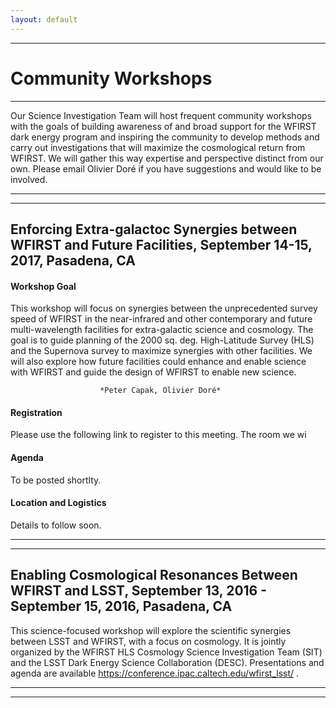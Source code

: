 ```yaml
---
layout: default
---
```


***

# Community Workshops

***

Our Science Investigation Team will host frequent community workshops with the goals of building awareness of and broad support for the WFIRST dark energy program and inspiring the community to develop methods and carry out investigations that will maximize the cosmological return from WFIRST. We will gather this way expertise and perspective distinct from our own. Please email Olivier Doré if you have suggestions and would like to be involved.

---
---

## Enforcing Extra-galactoc Synergies between WFIRST and Future Facilities, September 14-15, 2017, Pasadena, CA

#### Workshop Goal

This workshop will focus on synergies between the unprecedented survey speed of WFIRST in the near-infrared and other contemporary and future multi-wavelength facilities for extra-galactic science and cosmology. The goal is to guide planning of the 2000 sq. deg. High-Latitude Survey (HLS) and the Supernova survey to maximize synergies with other facilities.  We will also explore how future facilities could enhance and enable science with WFIRST and guide the design of WFIRST to enable new science.

                        *Peter Capak, Olivier Doré*

#### Registration

Please use the following link to register to this meeting. The room we wi 

#### Agenda

To be posted shortlty.

#### Location and Logistics

Details to follow soon.


---
---

## Enabling Cosmological Resonances Between WFIRST and LSST, September 13, 2016 - September 15, 2016, Pasadena, CA

This science-focused workshop will explore the scientific synergies between LSST and WFIRST, with a focus on cosmology. It is jointly organized by the WFIRST HLS Cosmology Science Investigation Team (SIT) and the LSST Dark Energy Science Collaboration (DESC). Presentations and agenda are available https://conference.ipac.caltech.edu/wfirst_lsst/ .

---
---
